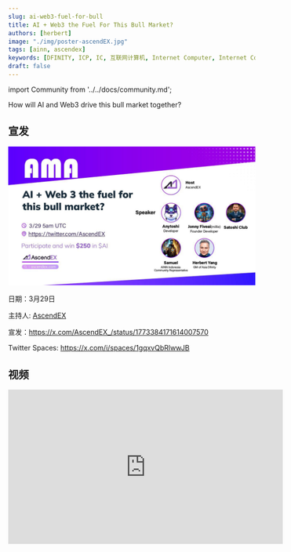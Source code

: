 ```yaml
---
slug: ai-web3-fuel-for-bull
title: AI + Web3 the Fuel For This Bull Market?
authors: [herbert]
image: "./img/poster-ascendEX.jpg"
tags: [ainn, ascendex]
keywords: [DFINITY, ICP, IC, 互联网计算机, Internet Computer, Internet Computer Protocol, Web3, Crypto, Blockchain, 区块链, 加密货币, DApp, 去中心化, 去中心化应用, developer, ascendex, Herbert Yang, AI, bull market]
draft: false
---
```


import Community from '../../docs/community.md';

How will AI and Web3 drive this bull market together?

<!--truncate-->

## 宣发

![poster](./img/poster-ascendEX.jpg)

日期：3月29日

主持人: [AscendEX](https://x.com/AscendEX_)

宣发：https://x.com/AscendEX_/status/1773384171614007570

Twitter Spaces: https://x.com/i/spaces/1gqxvQbRlwwJB


## 视频

<iframe width="560" height="315" src="https://www.youtube.com/embed/r3fIdqkMA2g?si=Y2p6Z4_4PH4YgLlF" title="YouTube video player" frameborder="0" allow="accelerometer; autoplay; clipboard-write; encrypted-media; gyroscope; picture-in-picture; web-share" referrerpolicy="strict-origin-when-cross-origin" allowfullscreen></iframe>

<Community />